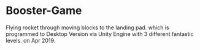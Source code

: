 # Booster-Game
Flying rocket through moving blocks to the landing pad.
which is programmed to Desktop Version via Unity Engine with 3 different fantastic levels.
on Apr 2019.
